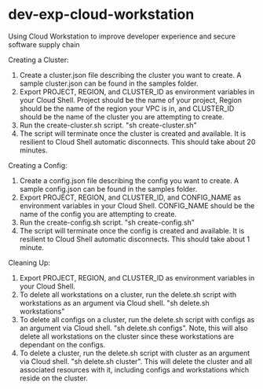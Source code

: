 # dev-exp-cloud-workstation
Using Cloud Workstation to improve developer experience and secure software supply chain 

Creating a Cluster: 
1. Create a cluster.json file describing the cluster you want to create. A sample cluster.json can be found in the samples folder.
2. Export PROJECT, REGION, and CLUSTER_ID as environment variables in your Cloud Shell. Project should be the name of your project, Region should be the name of the region your VPC is in, and CLUSTER_ID should be the name of the cluster you are attempting to create.
3. Run the create-cluster.sh script. "sh create-cluster.sh"
4. The script will terminate once the cluster is created and available. It is resilient to Cloud Shell automatic disconnects. This should take about 20 minutes.

Creating a Config:
1. Create a config.json file describing the config you want to create. A sample config.json can be found in the samples folder.
2. Export PROJECT, REGION, and CLUSTER_ID, and CONFIG_NAME as environment variables in your Cloud Shell. CONFIG_NAME should be the name of the config you are attempting to create. 
3. Run the create-config.sh script. "sh create-config.sh"
4. The script will terminate once the config is created and available. It is resilient to Cloud Shell automatic disconnects. This should take about 1 minute.

Cleaning Up:
1. Export PROJECT, REGION, and CLUSTER_ID as environment variables in your Cloud Shell.
2. To delete all workstations on a cluster, run the delete.sh script with workstations as an argument via Cloud shell. "sh delete.sh workstations"
3. To delete all configs on a cluster, run the delete.sh script with configs as an argument via Cloud shell. "sh delete.sh configs". Note, this will also delete all workstations on the cluster since these workstations are dependant on the configs.
5. To delete a cluster, run the delete.sh script with cluster as an argument via Cloud shell. "sh delete.sh cluster". This will delete the cluster and all associated resources with it, including configs and workstations which reside on the cluster. 
